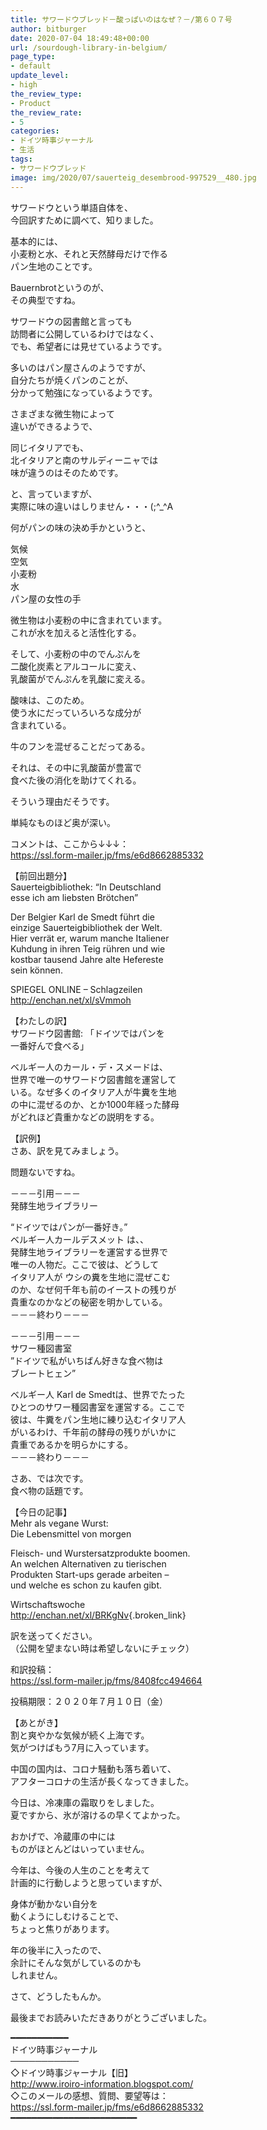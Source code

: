 ```yaml
---
title: サワードウブレッド－酸っぱいのはなぜ？－/第６０７号
author: bitburger
date: 2020-07-04 18:49:48+00:00
url: /sourdough-library-in-belgium/
page_type:
- default
update_level:
- high
the_review_type:
- Product
the_review_rate:
- 5
categories:
- ドイツ時事ジャーナル
- 生活
tags:
- サワードウブレッド
image: img/2020/07/sauerteig_desembrood-997529__480.jpg
---
```

サワードウという単語自体を、  
今回訳すために調べて、知りました。

基本的には、  
小麦粉と水、それと天然酵母だけで作る  
パン生地のことです。

Bauernbrotというのが、  
その典型ですね。

サワードウの図書館と言っても  
訪問者に公開しているわけではなく、  
でも、希望者には見せているようです。

多いのはパン屋さんのようですが、  
自分たちが焼くパンのことが、  
分かって勉強になっているようです。

さまざまな微生物によって  
違いができるようで、

同じイタリアでも、  
北イタリアと南のサルディーニャでは  
味が違うのはそのためです。

と、言っていますが、  
実際に味の違いはしりません・・・(;^_^A

何がパンの味の決め手かというと、

気候  
空気  
小麦粉  
水  
パン屋の女性の手

  
微生物は小麦粉の中に含まれています。  
これが水を加えると活性化する。

そして、小麦粉の中のでんぷんを  
二酸化炭素とアルコールに変え、  
乳酸菌がでんぷんを乳酸に変える。

酸味は、このため。  
使う水にだっていろいろな成分が  
含まれている。

牛のフンを混ぜることだってある。

それは、その中に乳酸菌が豊富で  
食べた後の消化を助けてくれる。

そういう理由だそうです。

単純なものほど奥が深い。

  
コメントは、ここから↓↓↓：  
<https://ssl.form-mailer.jp/fms/e6d8662885332>

【前回出題分】  
Sauerteigbibliothek: &#8220;In Deutschland  
esse ich am liebsten Brötchen&#8221;

Der Belgier Karl de Smedt führt die  
einzige Sauerteigbibliothek der Welt.  
Hier verrät er, warum manche Italiener  
Kuhdung in ihren Teig rühren und wie  
kostbar tausend Jahre alte Hefereste  
sein können.

SPIEGEL ONLINE &#8211; Schlagzeilen  
<http://enchan.net/xl/sVmmoh>

  
【わたしの訳】  
サワードウ図書館: 「ドイツではパンを  
一番好んで食べる」

ベルギー人のカール・デ・スメードは、  
世界で唯一のサワードウ図書館を運営して  
いる。なぜ多くのイタリア人が牛糞を生地  
の中に混ぜるのか、とか1000年経った酵母  
がどれほど貴重かなどの説明をする。

  
【訳例】  
さあ、訳を見てみましょう。

問題ないですね。

－－－引用－－－  
発酵生地ライブラリー

&#8220;ドイツではパンが一番好き。&#8221;  
ベルギー人カールデスメット は、、  
発酵生地ライブラリーを運営する世界で  
唯一の人物だ。ここで彼は、どうして  
イタリア人が ウシの糞を生地に混ぜこむ  
のか、なぜ何千年も前のイーストの残りが  
貴重なのかなどの秘密を明かしている。  
－－－終わり－－－

  
－－－引用－－－  
サワー種図書室  
”ドイツで私がいちばん好きな食べ物は  
ブレートヒェン”

ベルギー人 Karl de Smedtは、世界でたった  
ひとつのサワー種図書室を運営する。ここで  
彼は、牛糞をパン生地に練り込むイタリア人  
がいるわけ、千年前の酵母の残りがいかに  
貴重であるかを明らかにする。  
－－－終わり－－－

  
さあ、では次です。  
食べ物の話題です。

【今日の記事】  
Mehr als vegane Wurst:  
Die Lebensmittel von morgen

Fleisch- und Wurstersatzprodukte boomen.  
An welchen Alternativen zu tierischen  
Produkten Start-ups gerade arbeiten –  
und welche es schon zu kaufen gibt.

Wirtschaftswoche  
<http://enchan.net/xl/BRKgNv>{.broken_link}

訳を送ってください。  
（公開を望まない時は希望しないにチェック）

和訳投稿：  
 <https://ssl.form-mailer.jp/fms/8408fcc494664>

投稿期限：２０２０年７月１０日（金）

  
【あとがき】  
割と爽やかな気候が続く上海です。  
気がつけばもう7月に入っています。

中国の国内は、コロナ騒動も落ち着いて、  
アフターコロナの生活が長くなってきました。

今日は、冷凍庫の霜取りをしました。  
夏ですから、氷が溶けるの早くてよかった。

おかげで、冷蔵庫の中には  
ものがほとんどはいっていません。

今年は、今後の人生のことを考えて  
計画的に行動しようと思っていますが、

身体が動かない自分を  
動くようにしむけることで、  
ちょっと焦りがあります。

年の後半に入ったので、  
余計にそんな気がしているのかも  
しれません。

さて、どうしたもんか。

  
最後までお読みいただきありがとうございました。

━━━━━━━━━━━  
ドイツ時事ジャーナル  
───────────  
◇ドイツ時事ジャーナル【旧】  
<http://www.iroiro-information.blogspot.com/>  
◇このメールの感想、質問、要望等は：  
<https://ssl.form-mailer.jp/fms/e6d8662885332>  
━━━━━━━━━━━━━━━━━━━━━━━━